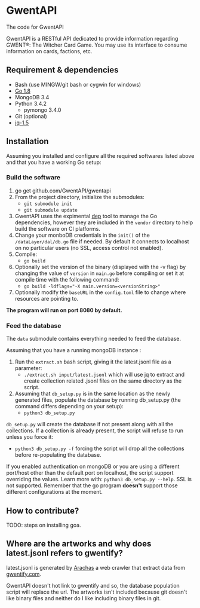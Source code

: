 # GwentAPI
The code for GwentAPI

GwentAPI is a RESTful API dedicated to provide information regarding GWENT®: The Witcher Card Game. You may use its interface to consume information on cards, factions, etc.

## Requirement & dependencies

* Bash (use MINGW/git bash or cygwin for windows)
* [Go 1.8](https://golang.org/dl/)
* MongoDB 3.4
* Python 3.4.2
    * pymongo 3.4.0
* Git (optional)
* [jq-1.5](https://stedolan.github.io/jq/)

## Installation

Assuming you installed and configure all the required softwares listed above and that you have a working Go setup:

### Build the software
1. go get github.com/GwentAPI/gwentapi
2. From the project directory, initialize the submodules:
    * ``git submodule init``
    * ``git submodule update``
3. GwentAPI uses the expimental [dep](https://github.com/golang/dep) tool to manage the Go dependencies, however they are included in the ``vendor`` directory to help build the software on CI platforms.
4. Change your monboDB credentials in the ``init()`` of the ``/dataLayer/dal/db.go`` file if needed. By default it connects to localhost on no particular users (no SSL, access control not enabled).
5. Compile:
    * ``go build``
6. Optionally set the version of the binary (displayed with the -v flag) by changing the value of ``version`` in ``main.go`` before compiling or set it at compile time with the following command:
    * ``go build -ldflags="-X main.version=<versionString>" ``
7. Optionally modify the ``baseURL`` in the ``config.toml`` file to change where resources are pointing to.

**The program will run on port 8080 by default.**
    
### Feed the database

The ``data`` submodule contains everything needed to feed the database.

Assuming that you have a running mongoDB instance :

1. Run the ``extract.sh`` bash script, giving it the latest.jsonl file as a parameter:
    * ``./extract.sh input/latest.jsonl`` which will use jq to extract and create collection related .jsonl files on the same directory as the script.
2. Assuming that ``db_setup.py`` is in the same location as the newly generated files, populate the database by running db_setup.py (the command differs depending on your setup):
    * ``python3 db_setup.py``
    
``db_setup.py`` will create the database if not present along with all the collections. If a collection is already present, the script will refuse to run unless you force it:
* ``python3 db_setup.py -f`` forcing the script will drop all the collections before re-populating the database.

If you enabled authentication on mongoDB or you are using a different port/host other than the default port on localhost, the script support overriding the values. Learn more with:
``python3 db_setup.py --help``. SSL is not supported. Remember that the go program **doesn't** support those different configurations at the moment.


## How to contribute?

TODO: steps on installing goa.

## Where are the artworks and why does latest.jsonl refers to gwentify?

latest.jsonl is generated by [Arachas](https://github.com/GwentAPI/arachas) a web crawler that extract data from [gwentify.com](gwentify.com).

GwentAPI doesn't hot link to gwentify and so, the database population script will replace the url. The artworks isn't included because git doesn't like binary files and neither do I like including binary files in git.